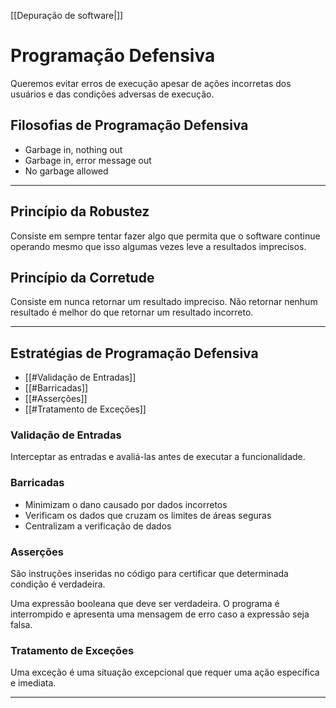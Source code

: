 [[Depuração de software|]]
# Programação Defensiva
Queremos evitar erros de execução apesar de ações incorretas dos usuários e das condições adversas de execução.

## Filosofias de Programação Defensiva
- Garbage in, nothing out
- Garbage in, error message out
- No garbage allowed

---
## Princípio da Robustez
Consiste em sempre tentar fazer algo que permita que o software continue operando mesmo que isso algumas vezes leve a resultados imprecisos.

## Princípio da Corretude
Consiste em nunca retornar um resultado impreciso. Não retornar nenhum resultado é melhor do que retornar um resultado incorreto.

---
## Estratégias de Programação Defensiva
- [[#Validação de Entradas]]
- [[#Barricadas]]
- [[#Asserções]]
- [[#Tratamento de Exceções]]

### Validação de Entradas
Interceptar as entradas e avaliá-las antes de executar a funcionalidade.

### Barricadas
- Minimizam o dano causado por dados incorretos
- Verificam os dados que cruzam os limites de áreas seguras
- Centralizam a verificação de dados

### Asserções
São instruções inseridas no código para certificar que determinada condição é verdadeira.

Uma expressão booleana que deve ser verdadeira. O programa é interrompido e apresenta uma mensagem de erro caso a expressão seja falsa.

### Tratamento de Exceções
Uma exceção é uma situação excepcional que requer uma ação específica e imediata.

---
